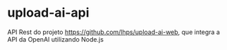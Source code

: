 # upload-ai-api
API Rest do projeto  https://github.com/lhps/upload-ai-web, que integra a API da OpenAI utilizando Node.js
